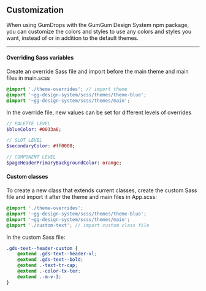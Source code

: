 ## Customization
When using GumDrops with the GumGum Design System npm package, you can customize the colors and styles to use any colors and styles you want, instead of or in addition to the default themes.
___

#### Overriding Sass variables
Create an override Sass file and import before the main theme and main files in main.scss

```scss
@import './theme-overrides'; // import theme
@import '~gg-design-system/scss/themes/theme-blue';
@import '~gg-design-system/scss/themes/main';
```

In the override file, new values can be set for different levels of overrides
```sass
// PALETTE LEVEL
$blueColor: #0033a6;

// SLOT LEVEL
$secondaryColor: #ff0000;

// COMPONENT LEVEL
$pageHeaderPrimaryBackgroundColor: orange;
```

#### Custom classes
To create a new class that extends current classes, create the custom Sass file and import it after the theme and main files in App.scss:
```scss
@import './theme-overrides';
@import '~gg-design-system/scss/themes/theme-blue';
@import '~gg-design-system/scss/themes/main';
@import './custom-text'; // import custom class file
```

In the custom Sass file:
```scss
.gds-text--header-custom {
    @extend .gds-text--header-xl;
    @extend .gds-text--bold;
    @extend .-text-tr-cap;
    @extend .-color-tx-ter;
    @extend .-m-v-3;
}
```


